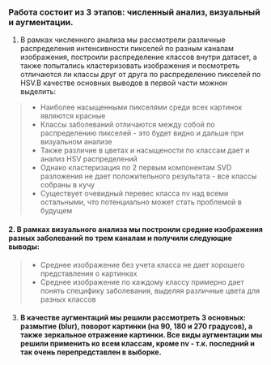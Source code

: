 ### Работа состоит из 3 этапов: численный анализ, визуальный и аугментации.

1. В рамках численного анализа мы рассмотрели различные распределения интенсивности пикселей по разным каналам изображения, построили распределение классов внутри датасет, а также попытались кластеризовать изображения и посмотреть отличаются ли классы друг от друга по распределению пикселей по HSV.В качестве основных выводов в первой части можнон выделить:
>- Наиболее насыщенными пикселями среди всех картинок являются красные
>- Классы заболеваний отличаются между собой по распределению пикселей - это будет видно и дальше при визуальном анализе
>- Также различие в цветах и насыщености по классам дает и анализ HSV распределений
>- Однако кластеризация по 2 первым компонентам SVD разложения не дает положительного результата - все классы собраны в кучу
>- Существует очевидный перевес класса nv над всеми остальными, что потенциально может стать проблемой в будущем

#### 2. В рамках визуального анализа мы построили средние изображения разных заболеваний по трем каналам и получили следующие выводы:
>- Среднее изображение без учета класса не дает хорошего представления о картинках
>- Среднее изображение по каждому классу примерно дает понять специфику заболевания, выделяя различные цвета для разных классов

3. #### В качестве аугментаций мы решили рассмотреть 3 основных: размытие (blur), поворот картинки (на 90, 180 и 270 градусов), а также зеркальное отражение картинки. Все виды аугментации мы решили применить ко всем классам, кроме nv - т.к. последний и так очень перепредставлен в выборке.
